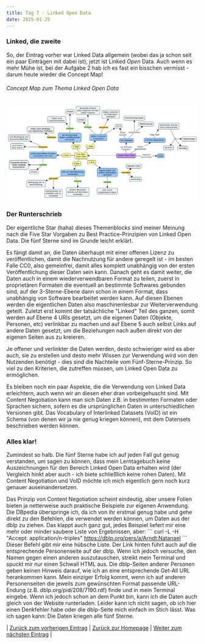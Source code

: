 ```yaml
---
title: Tag 7 - Linked Open Data
date: 2025-01-25
---
```


### Linked, die zweite
So, der Eintrag vorher war Linked Data allgemein (wobei das ja schon seit ein paar Einträgen mit dabei ist), jetzt ist Linked _Open_ Data. Auch wenn es mehr Mühe ist, bei der Aufgabe 2 hab ich es fast ein bisschen vermisst - darum heute wieder die Concept Map!

###### Concept Map zum Thema Linked Open Data

![Concept Map](https://raw.githubusercontent.com/piaspios/datenformate/refs/heads/master/assets/images/cmaplinkedopendata.png)

### Der Runterschrieb
Der eigentliche Star (haha) dieses Themenblocks sind meiner Meinung nach die Five Star Vorgaben zu Best Practice-Prinzipien von Linked Open Data. Die fünf Sterne sind im Grunde leicht erklärt. 

Es fängt damit an, die Daten überhaupt mit einer offenen Lizenz zu veröffentlichen, damit die Nachnutzung für andere geregelt ist - im besten Falle CC0, also gemeinfrei, damit alles komplett unabhängig von der ersten Veröffentlichung dieser Daten sein kann. Danach geht es damit weiter, die Daten auch in einem wiederverwendbaren Format zu teilen, zuerst in proprietären Formaten die eventuell an bestimmte Softwares gebunden sind, auf der 3-Sterne-Ebene dann schon in einem Format, dass unabhängig von Software bearbeitet werden kann. Auf diesen Ebenen werden die eigentlichen Daten also maschinenlesbar zur Weiterverwendung geteilt. Zuletzt erst kommt der tatsächliche "Linked" Teil des ganzen, somit werden auf Ebene 4 URIs gesetzt, um die eigenen Daten (Objekte, Personen, etc) verlinkbar zu machen und auf Ebene 5 auch selbst Links auf andere Daten gesetzt, um die Beziehungen nach außen direkt von der eigenen Seiten aus zu kreieren. 

Je offener und verlinkter die Daten werden, desto schwieriger wird es aber auch, sie zu erstellen und desto mehr Wissen zur Verwendung wird von den Nutzenden benötigt - dies sind die Nachteile vom Fünf-Sterne-Prinzip. So viel zu den Kriterien, die zutreffen müssen, um Linked Open Data zu ermöglichen.

Es bleiben noch ein paar Aspekte, die die Verwendung von Linked Data erleichtern, auch wenn wir an diesen eher dran vorbeigehuscht sind. Mit Content Negotiation kann man sich Daten z.B. in bestimmten Formaten oder Sprachen sichern, sofern es die ursprünglichen Daten in unterschiedlichen Versionen gibt. Das Vocabulary of Interlinked Datasets (VoID) ist ein Schema (von denen wir ja nie genug kriegen können), mit dem Datensets beschrieben werden können.

### Alles klar!
Zumindest so halb. Die fünf Sterne habe ich auf jeden Fall gut genug verstanden, um sagen zu können, dass mein Lerntagebuch keine Auszeichnungen für den Bereich Linked Open Data erhalten wird (der Vergleich hinkt aber auch - ich biete schließlich keine rohen Daten). Mit Content Negotiation und VoID möchte ich mich eigentlich gern noch kurz genauer auseinandersetzen.

Das Prinzip von Content Negotiation scheint eindeutig, aber unsere Folien bieten ja netterweise auch praktische Beispiele zur eigenen Anwendung. Die DBpedia überspringe ich, da ich von ihr erstmal genug habe und gehe direkt zu den Befehlen, die verwendet werden können, um Daten aus der dblp zu ziehen. Das klappt auch ganz gut, jedes Beispiel liefert mir eine mehr oder minder saubere Liste von Ergebnissen, aber:
´´´
curl -L -H "Accept: application/n-triples" https://dblp.org/pers/a/Arndt:Natanael
´´´
Dieser Befehl gibt mir eine hübsche Liste. Der Link hinten führt auch auf die entsprechende Personenseite auf der dblp. Wenn ich jedoch versuche, den Namen gegen einen anderen auszutauschen, streikt mein Terminal und spuckt mir nur einen Schwall HTML aus. Die dblp-Seiten anderer Personen geben keinen Hinweis darauf, wie ich an eine entsprechende Get-All URL herankommen kann. Mein einziger Erfolg kommt, wenn ich auf anderen Personenseiten die jeweils zum gewünschten Format passende URL-Endung (z.B. dblp.org/pid/208/7190.rdf) finde und in mein Terminal eingebe. Wenn ich jedoch schon an dem Punkt bin, kann ich die Daten auch gleich von der Website runterladen. Leider kann ich nicht sagen, ob ich hier einen Denkfehler habe oder die dblp-Seite mich einfach im Stich lässt. Was ich sagen kann: Die Daten kriegen alle fünf Sterne.

| [Zurück zum vorherigen Eintrag](https://piaspios.github.io/datenformate/2025/01/25/aufgabe2.html) | [Zurück zur Homepage](https://piaspios.github.io/datenformate/) | [Weiter zum nächsten Eintrag](URL) |
